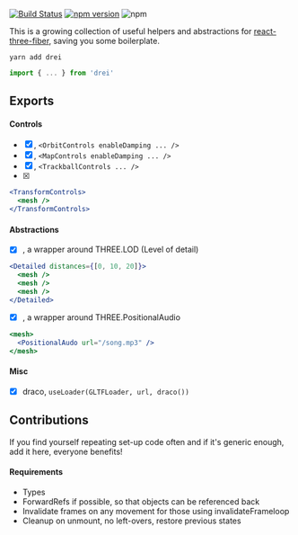 [![Build Status](https://travis-ci.org/react-spring/drei.svg?branch=master)](https://travis-ci.org/react-spring/drei) [![npm version](https://badge.fury.io/js/drei.svg)](https://badge.fury.io/js/drei) ![npm](https://img.shields.io/npm/dt/drei.svg)

This is a growing collection of useful helpers and abstractions for [react-three-fiber](https://github.com/react-spring/react-three-fiber), saving you some boilerplate.

    yarn add drei

```jsx
import { ... } from 'drei'
```

## Exports

#### Controls

- [x] <OrbitControls />, `<OrbitControls enableDamping ... />`
- [x] <MapControls />, `<MapControls enableDamping ... />`
- [x] <TrackballControls />, `<TrackballControls ... />`
- [x] <TransformControls />

```jsx
<TransformControls>
  <mesh />
</TransformControls>
```

#### Abstractions

- [x] <Detailed />, a wrapper around THREE.LOD (Level of detail)

```jsx
<Detailed distances={[0, 10, 20]}>
  <mesh />
  <mesh />
  <mesh />
</Detailed>
```

- [x] <PositionalAudo />, a wrapper around THREE.PositionalAudio

```jsx
<mesh>
  <PositionalAudo url="/song.mp3" />
</mesh>
```

#### Misc

- [x] draco, `useLoader(GLTFLoader, url, draco())`

## Contributions

If you find yourself repeating set-up code often and if it's generic enough, add it here, everyone benefits!

#### Requirements

- Types
- ForwardRefs if possible, so that objects can be referenced back
- Invalidate frames on any movement for those using invalidateFrameloop
- Cleanup on unmount, no left-overs, restore previous states
